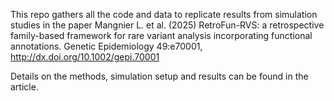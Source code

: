 This repo gathers all the code and data to replicate results from simulation studies in the paper 
Mangnier L. et al. (2025) RetroFun-RVS: a retrospective family-based framework for rare variant analysis incorporating functional annotations. Genetic Epidemiology 49:e70001, http://dx.doi.org/10.1002/gepi.70001

Details on the methods, simulation setup and results can be found in the article.




